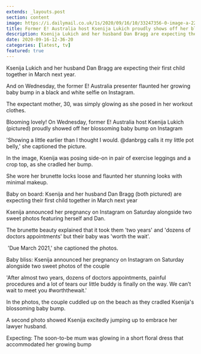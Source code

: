 ```yaml
---
extends: _layouts.post
section: content
image: https://i.dailymail.co.uk/1s/2020/09/16/10/33247356-0-image-a-22_1600247651310.jpg 
title: Former E! Australia host Ksenija Lukich proudly shows off her blossoming baby bump 
description: Ksenija Lukich and her husband Dan Bragg are expecting their first child together in March next year. 
date: 2020-09-16-12-36-20 
categories: [latest, tv] 
featured: true 
--- 
```

Ksenija Lukich and her husband Dan Bragg are expecting their first child together in March next year.

And on Wednesday, the former E! Australia presenter flaunted her growing baby bump in a black and white selfie on Instagram. 

The expectant mother, 30, was simply glowing as she posed in her workout clothes.  

Blooming lovely! On Wednesday, former E! Australia host Ksenija Lukich (pictured) proudly showed off her blossoming baby bump on Instagram

'Showing a little earlier than I thought I would. @danbrgg calls it my little pot belly,' she captioned the picture. 

In the image, Ksenija was posing side-on in pair of exercise leggings and a crop top, as she cradled her bump. 

She wore her brunette locks loose and flaunted her stunning looks with minimal makeup. 

Baby on board: Ksenija and her husband Dan Bragg (both pictured) are expecting their first child together in March next year

Ksenija announced her pregnancy on Instagram on Saturday alongside two sweet photos featuring herself and Dan. 

The brunette beauty explained that it took them 'two years' and 'dozens of doctors appointments' but their baby was 'worth the wait'. 

 'Due March 2021,' she captioned the photos.

Baby bliss: Ksenija announced her pregnancy on Instagram on Saturday alongside two sweet photos of the couple

'After almost two years, dozens of doctors appointments, painful procedures and a lot of tears our little buddy is finally on the way. We can’t wait to meet you #worththewait.' 

In the photos, the couple cuddled up on the beach as they cradled Ksenija's blossoming baby bump. 

A second photo showed Ksenija excitedly jumping up to embrace her lawyer husband. 

Expecting: The soon-to-be mum was glowing in a short floral dress that accommodated her growing bump 

